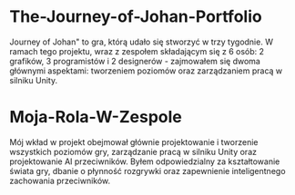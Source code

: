 # The-Journey-of-Johan-Portfolio

Journey of Johan" to gra, którą udało się stworzyć w trzy tygodnie. W ramach tego projektu, wraz z zespołem składającym się z 6 osób: 2 grafików, 3 programistów i 2 designerów - zajmowałem się dwoma głównymi aspektami: tworzeniem poziomów oraz zarządzaniem pracą w silniku Unity.

# Moja-Rola-W-Zespole

Mój wkład w projekt obejmował głównie projektowanie i tworzenie wszystkich poziomów gry, zarządzanie pracą w silniku Unity oraz projektowanie AI przeciwników. Byłem odpowiedzialny za kształtowanie świata gry, dbanie o płynność rozgrywki oraz zapewnienie inteligentnego zachowania przeciwników.
